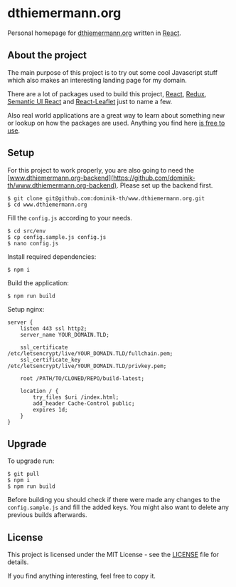 # dthiemermann.org

Personal homepage for [dthiemermann.org](https://www.dthiemermann.org) written in [React](https://github.com/facebook/react).

## About the project

The main purpose of this project is to try out some cool Javascript stuff which also makes an interesting landing page for my domain.

There are a lot of packages used to build this project, [React](https://reactjs.org/), [Redux](https://redux.js.org/), [Semantic UI React](https://react.semantic-ui.com/introduction) and [React-Leaflet](https://react-leaflet.js.org/) just to name a few.

Also real world applications are a great way to learn about something new or lookup on how the packages are used. Anything you find here [is free to use](#license).

## Setup

For this project to work properly, you are also going to need the [www.dthiemermann.org-backend](https://github.com/dominik-th/www.dthiemermann.org-backend).
Please set up the backend first.

```shell
$ git clone git@github.com:dominik-th/www.dthiemermann.org.git
$ cd www.dthiemermann.org
```

Fill the `config.js` according to your needs.
```shell
$ cd src/env
$ cp config.sample.js config.js
$ nano config.js
```

Install required dependencies:
```shell
$ npm i
```

Build the application:
```shell
$ npm run build
```

Setup nginx:
```nginx
server {
    listen 443 ssl http2;
    server_name YOUR_DOMAIN.TLD;

    ssl_certificate /etc/letsencrypt/live/YOUR_DOMAIN.TLD/fullchain.pem;
    ssl_certificate_key /etc/letsencrypt/live/YOUR_DOMAIN.TLD/privkey.pem;

    root /PATH/TO/CLONED/REPO/build-latest;

    location / {
        try_files $uri /index.html;
        add_header Cache-Control public;
        expires 1d;
    }
}
```

## Upgrade

To upgrade run:
```shell
$ git pull
$ npm i
$ npm run build
```
Before building you should check if there were made any changes to the `config.sample.js` and fill the added keys.
You might also want to delete any previous builds afterwards.

## License

This project is licensed under the MIT License - see the [LICENSE](LICENSE) file for details.

If you find anything interesting, feel free to copy it.
